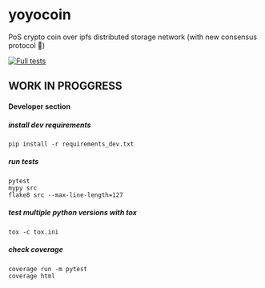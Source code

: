 # yoyocoin
PoS crypto coin over ipfs distributed storage network (with new consensus protocol 🙌)

[![Full tests](https://github.com/yoyocoin/yoyocoin/actions/workflows/tests.yml/badge.svg?branch=main)](https://github.com/yoyocoin/yoyocoin/actions/workflows/tests.yml)



## WORK IN PROGGRESS


#### Developer section
##### install dev requirements
```shell script
pip install -r requirements_dev.txt
```

##### run tests
```shell script
pytest
mypy src
flake8 src --max-line-length=127
```

##### test multiple python versions with tox
```shell script
tox -c tox.ini
```

##### check coverage
```shell script
coverage run -m pytest
coverage html
```
